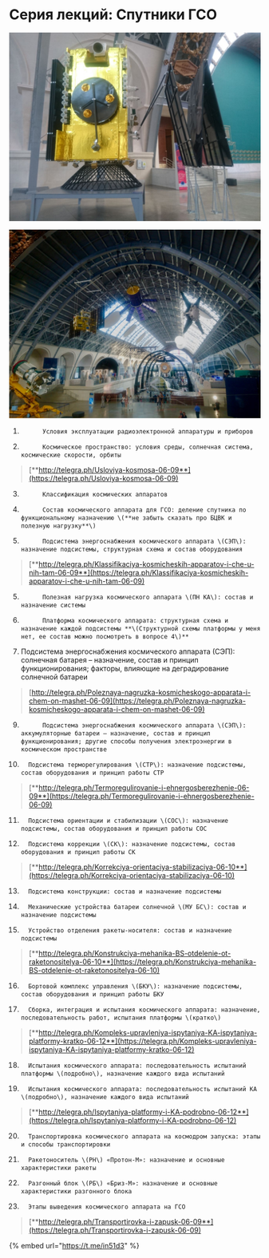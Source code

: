 # Серия лекций: Спутники ГСО

![](../../.gitbook/assets/image%20%2844%29.png)

![](../../.gitbook/assets/image%20%2828%29.png)

1.           Условия эксплуатации радиоэлектронной аппаратуры и приборов

2.           Космическое пространство: условия среды, солнечная система, космические скорости, орбиты

> [**http://telegra.ph/Usloviya-kosmosa-06-09**](https://telegra.ph/Usloviya-kosmosa-06-09)

3.           Классификация космических аппаратов

4.           Состав космического аппарата для ГСО: деление спутника по функциональному назначению \(**не забыть сказать про БЦВК и полезную нагрузку**\)

7.           Подсистема энергоснабжения космического аппарата \(СЭП\): назначение подсистемы, структурная схема и состав оборудования

> [**http://telegra.ph/Klassifikaciya-kosmicheskih-apparatov-i-che-u-nih-tam-06-09**](https://telegra.ph/Klassifikaciya-kosmicheskih-apparatov-i-che-u-nih-tam-06-09)

5.           Полезная нагрузка космического аппарата \(ПН КА\): состав и назначение системы

6.           Платформа космического аппарата: структурная схема и назначение каждой подсистемы **\(Структурной схемы платформы у меня нет, ее состав можно посмотреть в вопросе 4\)**

8. Подсистема энергоснабжения космического аппарата \(СЭП\): солнечная батарея – назначение, состав и принцип функционирования; факторы, влияющие на деградирование солнечной батареи

> [http://telegra.ph/Poleznaya-nagruzka-kosmicheskogo-apparata-i-chem-on-mashet-06-09](https://telegra.ph/Poleznaya-nagruzka-kosmicheskogo-apparata-i-chem-on-mashet-06-09)

9.           Подсистема энергоснабжения космического аппарата \(СЭП\): аккумуляторные батареи – назначение, состав и принцип функционирования; другие способы получения электроэнергии в космическом пространстве

10.       Подсистема терморегулирования \(СТР\): назначение подсистемы, состав оборудования и принцип работы СТР

> [**http://telegra.ph/Termoregulirovanie-i-ehnergosberezhenie-06-09**](https://telegra.ph/Termoregulirovanie-i-ehnergosberezhenie-06-09)

11.       Подсистема ориентации и стабилизации \(СОС\): назначение подсистемы, состав оборудования и принцип работы СОС

12.       Подсистема коррекции \(СК\): назначение подсистемы, состав оборудования и принцип работы СК

> [**http://telegra.ph/Korrekciya-orientaciya-stabilizaciya-06-10**](https://telegra.ph/Korrekciya-orientaciya-stabilizaciya-06-10)

13.       Подсистема конструкции: состав и назначение подсистемы

14.       Механические устройства батареи солнечной \(МУ БС\): состав и назначение подсистемы

15.       Устройство отделения ракеты-носителя: состав и назначение подсистемы

> [**http://telegra.ph/Konstrukciya-mehanika-BS-otdelenie-ot-raketonositelya-06-10**](https://telegra.ph/Konstrukciya-mehanika-BS-otdelenie-ot-raketonositelya-06-10)

16.       Бортовой комплекс управления \(БКУ\): назначение подсистемы, состав оборудования и принцип работы БКУ

17.       Сборка, интеграция и испытания космического аппарата: назначение, последовательность работ, испытания платформы \(кратко\)

> [**http://telegra.ph/Kompleks-upravleniya-ispytaniya-KA-ispytaniya-platformy-kratko-06-12**](https://telegra.ph/Kompleks-upravleniya-ispytaniya-KA-ispytaniya-platformy-kratko-06-12)

18.       Испытания космического аппарата: последовательность испытаний платформы \(подробно\), назначение каждого вида испытаний

19.       Испытания космического аппарата: последовательность испытаний КА \(подробно\), назначение каждого вида испытаний

> [**http://telegra.ph/Ispytaniya-platformy-i-KA-podrobno-06-12**](https://telegra.ph/Ispytaniya-platformy-i-KA-podrobno-06-12)

20.       Транспортировка космического аппарата на космодром запуска: этапы и способы транспортировки

21.       Ракетоноситель \(РН\) «Протон-М»: назначение и основные характеристики ракеты

22.       Разгонный блок \(РБ\) «Бриз-М»: назначение и основные характеристики разгонного блока

23.       Этапы выведения космического аппарата на ГСО

> [**http://telegra.ph/Transportirovka-i-zapusk-06-09**](https://telegra.ph/Transportirovka-i-zapusk-06-09)

{% embed url="https://t.me/in51d3" %}



